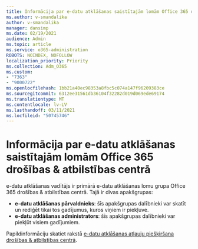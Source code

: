 ```yaml
---
title: Informācija par e-datu atklāšanas saistītajām lomām Office 365 drošības & atbilstības centrā
ms.author: v-smandalika
author: v-smandalika
manager: dansimp
ms.date: 02/19/2021
audience: Admin
ms.topic: article
ms.service: o365-administration
ROBOTS: NOINDEX, NOFOLLOW
localization_priority: Priority
ms.collection: Adm_O365
ms.custom:
- "7363"
- "9000722"
ms.openlocfilehash: 1bb21a40ec98353a8fbc5c074a147f96209383ce
ms.sourcegitcommit: 6312ee31561db36104f32282d019d069ede69174
ms.translationtype: MT
ms.contentlocale: lv-LV
ms.lasthandoff: 03/11/2021
ms.locfileid: "50745746"
---
```

# <a name="learn-about-ediscovery-related-roles-in-the-office-365-security--compliance-center"></a>Informācija par e-datu atklāšanas saistītajām lomām Office 365 drošības & atbilstības centrā

e-datu atklāšanas vadītājs ir primārā e-datu atklāšanas lomu grupa Office 365 drošības & atbilstības centrā. Tajā ir divas apakšgrupas:

- **e-datu atklāšanas pārvaldnieks**: šīs apakšgrupas dalībnieki var skatīt un rediģēt tikai tos gadījumus, kuros viņiem ir piekļuve.
- **e-datu atklāšanas administrators**: šīs apakšgrupas dalībnieki var piekļūt visiem gadījumiem.

Papildinformāciju skatiet rakstā [e-datu atklāšanas atļauju piešķiršana drošības & atbilstības centrā](https://docs.microsoft.com/microsoft-365/compliance/assign-ediscovery-permissions).